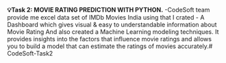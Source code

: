 **💡Task 2: MOVIE RATING PREDICTION WITH PYTHON.**
-CodeSoft team provide me excel data set of IMDb Movies India
using that I crated -
A Dashboard which gives visual & easy to understandable information about Movie Rating And also created a Machine Learning modeling techniques. It provides insights into the factors that influence movie ratings and allows you to build a model that can estimate the ratings of movies accurately.# CodeSoft-Task2
